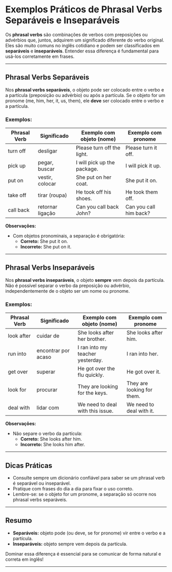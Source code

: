 
# Exemplos Práticos de Phrasal Verbs Separáveis e Inseparáveis

Os **phrasal verbs** são combinações de verbos com preposições ou advérbios que, juntos, adquirem um significado diferente do verbo original. Eles são muito comuns no inglês cotidiano e podem ser classificados em **separáveis** e **inseparáveis**. Entender essa diferença é fundamental para usá-los corretamente em frases.

---

## Phrasal Verbs Separáveis

Nos **phrasal verbs separáveis**, o objeto pode ser colocado entre o verbo e a partícula (preposição ou advérbio) ou após a partícula. Se o objeto for um pronome (me, him, her, it, us, them), ele **deve** ser colocado entre o verbo e a partícula.

### Exemplos:

| Phrasal Verb | Significado         | Exemplo com objeto (nome)         | Exemplo com pronome         |
|--------------|---------------------|-----------------------------------|-----------------------------|
| turn off     | desligar            | Please turn off the light.        | Please turn it off.         |
| pick up      | pegar, buscar       | I will pick up the package.       | I will pick it up.          |
| put on       | vestir, colocar     | She put on her coat.              | She put it on.              |
| take off     | tirar (roupa)       | He took off his shoes.            | He took them off.           |
| call back    | retornar ligação    | Can you call back John?           | Can you call him back?      |

**Observações:**
- Com objetos pronominais, a separação é obrigatória:  
  - **Correto:** She put it on.  
  - **Incorreto:** She put on it.

---

## Phrasal Verbs Inseparáveis

Nos **phrasal verbs inseparáveis**, o objeto **sempre** vem depois da partícula. Não é possível separar o verbo da preposição ou advérbio, independentemente de o objeto ser um nome ou pronome.

### Exemplos:

| Phrasal Verb | Significado         | Exemplo com objeto (nome)         | Exemplo com pronome         |
|--------------|---------------------|-----------------------------------|-----------------------------|
| look after   | cuidar de           | She looks after her brother.      | She looks after him.        |
| run into     | encontrar por acaso | I ran into my teacher yesterday.  | I ran into her.             |
| get over     | superar             | He got over the flu quickly.      | He got over it.             |
| look for     | procurar            | They are looking for the keys.    | They are looking for them.  |
| deal with    | lidar com           | We need to deal with this issue.  | We need to deal with it.    |

**Observações:**
- Não separe o verbo da partícula:  
  - **Correto:** She looks after him.  
  - **Incorreto:** She looks him after.

---

## Dicas Práticas

- Consulte sempre um dicionário confiável para saber se um phrasal verb é separável ou inseparável.
- Pratique com frases do dia a dia para fixar o uso correto.
- Lembre-se: se o objeto for um pronome, a separação só ocorre nos phrasal verbs separáveis.

---

## Resumo

- **Separáveis:** objeto pode (ou deve, se for pronome) vir entre o verbo e a partícula.
- **Inseparáveis:** objeto sempre vem depois da partícula.

Dominar essa diferença é essencial para se comunicar de forma natural e correta em inglês!

---
```